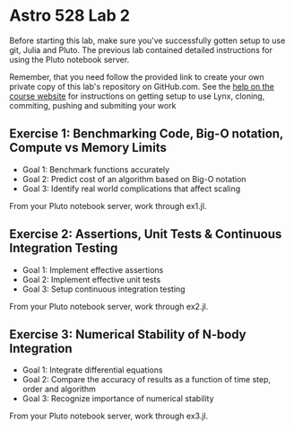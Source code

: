# Astro 528 Lab 2

Before starting this lab, make sure you've successfully gotten setup to use git, Julia and Pluto.
The previous lab contained detailed instructions for using the Pluto notebook server.  

Remember, that you need follow the provided link to create your own private copy of this lab's repository on GitHub.com.   See the
[help on the course website](https://psuastro528.github.io/Fall2025/tips) for instructions on getting setup to use Lynx, cloning, commiting, pushing and submiting your work

## Exercise 1:  Benchmarking Code, Big-O notation, Compute vs Memory Limits
- Goal 1: Benchmark functions accurately
- Goal 2: Predict cost of an algorithm based on Big-O notation
- Goal 3: Identify real world complications that affect scaling

From your Pluto notebook server, work through ex1.jl.

## Exercise 2:  Assertions, Unit Tests & Continuous Integration Testing
- Goal 1:  Implement effective assertions
- Goal 2:  Implement effective unit tests
- Goal 3:  Setup continuous integration testing

From your Pluto notebook server, work through ex2.jl.

## Exercise 3:  Numerical Stability of N-body Integration
- Goal 1:  Integrate differential equations
- Goal 2:  Compare the accuracy of results as a function of time step, order and algorithm
- Goal 3:  Recognize importance of numerical stability

From your Pluto notebook server, work through ex3.jl.
